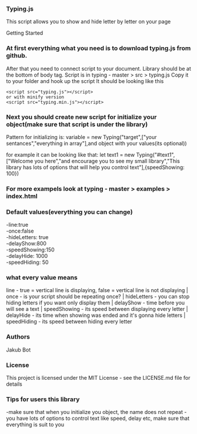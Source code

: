 ### Typing.js
This script allows you to show and hide letter by letter on your page

Getting Started
### At first everything what you need is to download typing.js from github.
After that you need to connect script to your document. Library should be at the bottom of body tag. Script is in
typing - master > src > typing.js
Copy it to your folder and hook up the script
It should be looking like this
```
<script src="typing.js"></script>
or with minify version
<script src="typing.min.js"></script>
```
### Next you should create new script for initialize your object(make sure that script is under the library)
Pattern for initializing is: 
variable = new Typing("target",["your sentances","everything in array"],and object with your values(its optional))

for example it can be looking like that:
let text1 = new Typing("#text1",["Welcome you here","and encourage you to see my small library","This library has lots of options that will help you control text"],{speedShowing: 100})
      
### For more exampels look at typing - master > examples > index.html

### Default values(everything you can change)
-line:true                                                                                                 
-once:false               
-hideLetters: true            
-delayShow:800            
-speedShowing:150           
-delayHide: 1000           
-speedHiding: 50           

### what every value means
line - true = vertical line is displaying, false = vertical line is not displaying  |
once - is your script should be repeating once?   |
hideLetters - you can stop hiding letters if you want only display them  |
delayShow - time before you will see a text  |
speedShowing - its speed between displaying every letter  |
delayHide - its time when showing was ended and it's gonna hide letters  |
speedHiding - its speed between hiding every letter

### Authors
Jakub Bot

### License
This project is licensed under the MIT License - see the LICENSE.md file for details


### Tips for users this library
-make sure that when you initialize you object, the name does not repeat
-you have lots of options to control text like speed, delay etc, make sure that everything is suit to you
